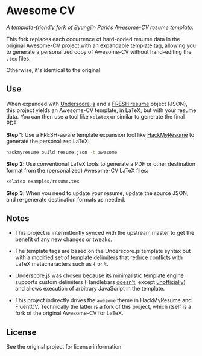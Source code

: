 # Awesome CV
*A template-friendly fork of Byungjin Park's [Awesome-CV][awe] resume template.*

This fork replaces each occurrence of hard-coded resume data in the original
Awesome-CV project with an expandable template tag, allowing you to generate a
personalized copy of Awesome-CV without hand-editing the `.tex` files.

Otherwise, it's identical to the original.

## Use

When expanded with [Underscore.js][und] and a [FRESH resume][fre] object (JSON),
this project yields an Awesome-CV template, in LaTeX, but with your resume data.
You can then use a tool like `xelatex` or similar to generate the final PDF.

**Step 1**: Use a FRESH-aware template expansion tool like [HackMyResume][hmr]
to generate the personalized LaTeX:

```bash
hackmyresume build resume.json -t awesome
```

**Step 2**: Use conventional LaTeX tools to generate a PDF or other destination
format from the (personalized) Awesome-CV LaTeX files:

```bash
xelatex examples/resume.tex
```

**Step 3**: When you need to update your resume, update the source JSON, and
re-generate destination formats as needed.

## Notes

- This project is intermittently synced with the upstream master to get the
benefit of any new changes or tweaks.

- The template tags are based on the Underscore.js template syntax but with a
modified set of template delimiters that reduce conflicts with LaTeX
metacharacters such as `{` or `%`.

- Underscore.js was chosen because its minimalistic template engine supports
custom delimiters (Handlebars [doesn't][hb350], except [unofficially][un]) and
allows execution of arbitrary JavaScript in the template.

- This project indirectly drives the `awesome` theme in HackMyResume and
FluentCV. Technically the latter is a fork of this project, which itself is a
fork of the original Awesome-CV for LaTeX.

## License

See the original project for license information.

[awe]: https://github.com/posquit0/Awesome-CV
[hmr]: http://please.hackmyresume.com
[fre]: http://freshstandard.org
[und]: http://underscorejs.org/#template
[hb350]: https://github.com/wycats/handlebars.js/issues/350
[un]: https://github.com/jonschlinkert/handlebars-delimiters
